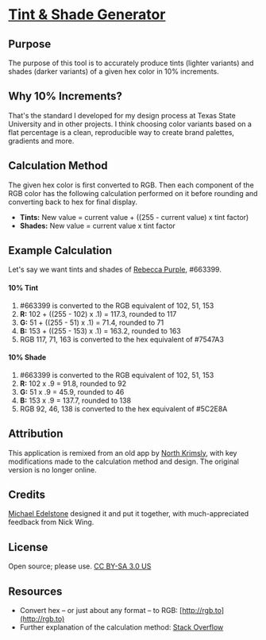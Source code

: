 # [Tint & Shade Generator](http://edelstone.github.io/tints-and-shades/)

## Purpose
The purpose of this tool is to accurately produce tints (lighter variants) and shades (darker variants) of a given hex color in 10% increments.

## Why 10% Increments?
That's the standard I developed for my design process at Texas State University and in other projects. I think choosing color variants based on a flat percentage is a clean, reproducible way to create brand palettes, gradients and more.

## Calculation Method
The given hex color is first converted to RGB. Then each component of the RGB color has the following calculation performed on it before rounding and converting back to hex for final display.
* **Tints:** New value = current value + ((255 - current value) x tint factor)
* **Shades:** New value = current value x tint factor

## Example Calculation
Let's say we want tints and shades of [Rebecca Purple](http://www.economist.com/blogs/babbage/2014/06/digital-remembrance), #663399.

#### 10% Tint
1. #663399 is converted to the RGB equivalent of 102, 51, 153
1. **R:** 102 + ((255 - 102) x .1) = 117.3, rounded to 117
1. **G:** 51 + ((255 - 51) x .1) = 71.4, rounded to 71
1. **B:** 153 + ((255 - 153) x .1) = 163.2, rounded to 163
1. RGB 117, 71, 163 is converted to the hex equivalent of #7547A3

#### 10% Shade
1. #663399 is converted to the RGB equivalent of 102, 51, 153
1. **R:** 102 x .9 = 91.8, rounded to 92
1. **G:** 51 x .9 = 45.9, rounded to 46
1. **B:** 153 x .9 = 137.7, rounded to 138
1. RGB 92, 46, 138 is converted to the hex equivalent of #5C2E8A

## Attribution
This application is remixed from an old app by [North Krimsly](http://highintegritydesign.com/), with key modifications made to the calculation method and design. The original version is no longer online.

## Credits
[Michael Edelstone](http://michaeledelstone.com) designed it and put it together, with much-appreciated feedback from Nick Wing.

## License
Open source; please use. [CC BY-SA 3.0 US](http://creativecommons.org/licenses/by-sa/3.0/us/)

## Resources
* Convert hex – or just about any format – to RGB: [http://rgb.to](http://rgb.to)
* Further explanation of the calculation method: [Stack Overflow](http://stackoverflow.com/questions/6615002/given-an-rgb-value-how-do-i-create-a-tint-or-shade)